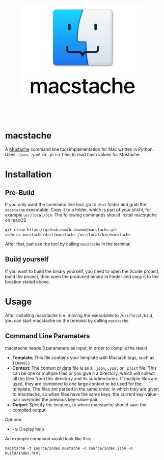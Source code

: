 <br></br>
<p align="center">
  <img src="https://github.com/brabanod/macstache/blob/master/resources/macstache.png?raw=true" alt="macstache" width="400"/>
</p>
<br></br>


# macstache
A [Mustache](https://mustache.github.io) command line tool implementation for Mac written in Python. Uses `.json`, `.yaml` or `.plist`  files to read hash values for Mustache.



# Installation

## Pre-Build
If you only want the command line tool, go to `dist` folder and grab the `macstache` executable. Copy it to a folder, which is part of your `$PATH`, for example `usr/local/bin`. The following commands should install macstache on macOS
```
git clone https://github.com/brabanod/macstache.git
sudo cp macstache/dist/macstache /usr/local/bin/macstache
```
After that, just use the tool by calling `macstache` in the terminal.


## Build yourself
If you want to build the binary yourself, you need to open the Xcode project, build the project, then open the produced binary in Finder and copy it to the location stated above. 



# Usage
After installing macstache (i.e. moving the executable to `/usr/local/bin`), you can start macstache on the terminal by calling `macstache`.


## Command Line Parameters
macstache needs 3 parameters as input, in order to compile the result
* **Template**: This file contains your template with Mustach tags, such as `{{name}}`
* **Context**: The context or data file is as a `.json`, `.yaml` or `.plist` file. This can be one or multiple files or you give it a directory, which will collect all the files from this directory and its subdirectories. If multiple files are used, they are combined to one large context to be used for the template. The files are parsed in the same order, in which they are given to macstache, so when files have the same keys, the current key-value-pair overrides the previous key-value-pair.
* **Output**: Specify the location, to where macstache should save the compiled output

Options:
* `-h`: Display help

An example command would look like this:
```
macstache -t source/index.mustache -c source/index.json -o build/index.html
```

